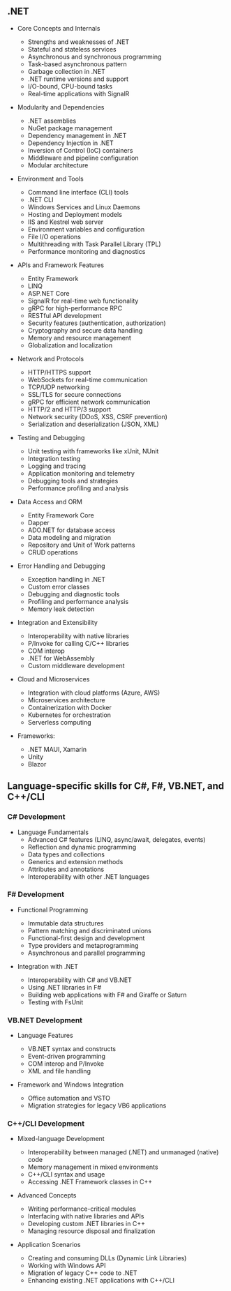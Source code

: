 ## .NET
- Core Concepts and Internals
  - Strengths and weaknesses of .NET
  - Stateful and stateless services
  - Asynchronous and synchronous programming
  - Task-based asynchronous pattern
  - Garbage collection in .NET
  - .NET runtime versions and support
  - I/O-bound, CPU-bound tasks
  - Real-time applications with SignalR

- Modularity and Dependencies
  - .NET assemblies
  - NuGet package management
  - Dependency management in .NET
  - Dependency Injection in .NET
  - Inversion of Control (IoC) containers
  - Middleware and pipeline configuration
  - Modular architecture

- Environment and Tools
  - Command line interface (CLI) tools
  - .NET CLI
  - Windows Services and Linux Daemons
  - Hosting and Deployment models
  - IIS and Kestrel web server
  - Environment variables and configuration
  - File I/O operations
  - Multithreading with Task Parallel Library (TPL)
  - Performance monitoring and diagnostics

- APIs and Framework Features
  - Entity Framework
  - LINQ
  - ASP.NET Core
  - SignalR for real-time web functionality
  - gRPC for high-performance RPC
  - RESTful API development
  - Security features (authentication, authorization)
  - Cryptography and secure data handling
  - Memory and resource management
  - Globalization and localization

- Network and Protocols
  - HTTP/HTTPS support
  - WebSockets for real-time communication
  - TCP/UDP networking
  - SSL/TLS for secure connections
  - gRPC for efficient network communication
  - HTTP/2 and HTTP/3 support
  - Network security (DDoS, XSS, CSRF prevention)
  - Serialization and deserialization (JSON, XML)

- Testing and Debugging
  - Unit testing with frameworks like xUnit, NUnit
  - Integration testing
  - Logging and tracing
  - Application monitoring and telemetry
  - Debugging tools and strategies
  - Performance profiling and analysis

- Data Access and ORM
  - Entity Framework Core
  - Dapper
  - ADO.NET for database access
  - Data modeling and migration
  - Repository and Unit of Work patterns
  - CRUD operations

- Error Handling and Debugging
  - Exception handling in .NET
  - Custom error classes
  - Debugging and diagnostic tools
  - Profiling and performance analysis
  - Memory leak detection

- Integration and Extensibility
  - Interoperability with native libraries
  - P/Invoke for calling C/C++ libraries
  - COM interop
  - .NET for WebAssembly
  - Custom middleware development

- Cloud and Microservices
  - Integration with cloud platforms (Azure, AWS)
  - Microservices architecture
  - Containerization with Docker
  - Kubernetes for orchestration
  - Serverless computing

- Frameworks:
  - .NET MAUI, Xamarin
  - Unity
  - Blazor
 
## Language-specific skills for C#, F#, VB.NET, and C++/CLI

### C# Development

- Language Fundamentals
  - Advanced C# features (LINQ, async/await, delegates, events)
  - Reflection and dynamic programming
  - Data types and collections
  - Generics and extension methods
  - Attributes and annotations
  - Interoperability with other .NET languages
 
### F# Development

- Functional Programming
  - Immutable data structures
  - Pattern matching and discriminated unions
  - Functional-first design and development
  - Type providers and metaprogramming
  - Asynchronous and parallel programming

- Integration with .NET
  - Interoperability with C# and VB.NET
  - Using .NET libraries in F#
  - Building web applications with F# and Giraffe or Saturn
  - Testing with FsUnit

### VB.NET Development

- Language Features
  - VB.NET syntax and constructs
  - Event-driven programming
  - COM interop and P/Invoke
  - XML and file handling

- Framework and Windows Integration  
  - Office automation and VSTO
  - Migration strategies for legacy VB6 applications

### C++/CLI Development

- Mixed-language Development
  - Interoperability between managed (.NET) and unmanaged (native) code
  - Memory management in mixed environments
  - C++/CLI syntax and usage
  - Accessing .NET Framework classes in C++

- Advanced Concepts
  - Writing performance-critical modules
  - Interfacing with native libraries and APIs
  - Developing custom .NET libraries in C++
  - Managing resource disposal and finalization

- Application Scenarios
  - Creating and consuming DLLs (Dynamic Link Libraries)
  - Working with Windows API
  - Migration of legacy C++ code to .NET
  - Enhancing existing .NET applications with C++/CLI
